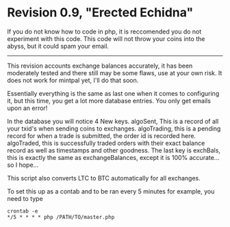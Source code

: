 <h1>Revision 0.9, "Erected Echidna"</h1>

If you do not know how to code in php, it is reccomended you do not experiment with this code. This code will not throw your coins into the abyss, but it could spam your email.
*****************
This revision accounts exchange balances accurately, it has been moderately tested and there still may be some flaws, use at your own risk. It does not work for mintpal yet, I'll do that soon.

Essentially everything is the same as last one when it comes to configuring it, but this time, you get a lot more database entries. You only get emails upon an error!

In the database you will notice 4 New keys. algoSent, This is a record of all your txid's when sending coins to exchanges. algoTrading, this is a pending record for when a trade is submitted, the order id is recorded here. algoTraded, this is successfully traded orders with their exact balance record as well as timestamps and other goodness. The last key is exchBals, this is exactly the same as exchangeBalances, except it is 100% accurate... so I hope...

This script also converts LTC to BTC automatically for all exchanges.

To set this up as a contab and to be ran every 5 minutes for example, you need to type
```
crontab -e
*/5 * * * * php /PATH/TO/master.php
```
